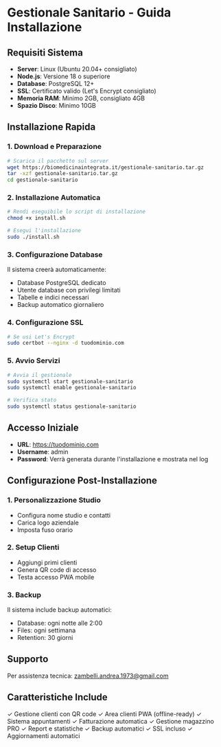 # Gestionale Sanitario - Guida Installazione

## Requisiti Sistema
- **Server**: Linux (Ubuntu 20.04+ consigliato)
- **Node.js**: Versione 18 o superiore
- **Database**: PostgreSQL 12+
- **SSL**: Certificato valido (Let's Encrypt consigliato)
- **Memoria RAM**: Minimo 2GB, consigliato 4GB
- **Spazio Disco**: Minimo 10GB

## Installazione Rapida

### 1. Download e Preparazione
```bash
# Scarica il pacchetto sul server
wget https://biomedicinaintegrata.it/gestionale-sanitario.tar.gz
tar -xzf gestionale-sanitario.tar.gz
cd gestionale-sanitario
```

### 2. Installazione Automatica
```bash
# Rendi eseguibile lo script di installazione
chmod +x install.sh

# Esegui l'installazione
sudo ./install.sh
```

### 3. Configurazione Database
Il sistema creerà automaticamente:
- Database PostgreSQL dedicato
- Utente database con privilegi limitati
- Tabelle e indici necessari
- Backup automatico giornaliero

### 4. Configurazione SSL
```bash
# Se usi Let's Encrypt
sudo certbot --nginx -d tuodominio.com
```

### 5. Avvio Servizi
```bash
# Avvia il gestionale
sudo systemctl start gestionale-sanitario
sudo systemctl enable gestionale-sanitario

# Verifica stato
sudo systemctl status gestionale-sanitario
```

## Accesso Iniziale
- **URL**: https://tuodominio.com
- **Username**: admin
- **Password**: Verrà generata durante l'installazione e mostrata nel log

## Configurazione Post-Installazione

### 1. Personalizzazione Studio
- Configura nome studio e contatti
- Carica logo aziendale
- Imposta fuso orario

### 2. Setup Clienti
- Aggiungi primi clienti
- Genera QR code di accesso
- Testa accesso PWA mobile

### 3. Backup
Il sistema include backup automatici:
- Database: ogni notte alle 2:00
- Files: ogni settimana
- Retention: 30 giorni

## Supporto
Per assistenza tecnica: zambelli.andrea.1973@gmail.com

## Caratteristiche Include
✓ Gestione clienti con QR code
✓ Area clienti PWA (offline-ready)
✓ Sistema appuntamenti
✓ Fatturazione automatica
✓ Gestione magazzino PRO
✓ Report e statistiche
✓ Backup automatici
✓ SSL incluso
✓ Aggiornamenti automatici
